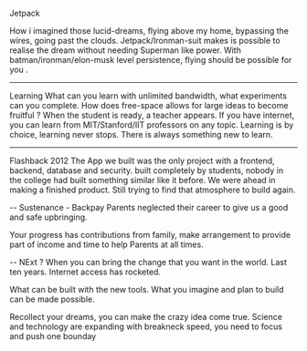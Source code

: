 Jetpack

How i imagined those lucid-dreams, flying above my home, bypassing the wires, going past the clouds.
Jetpack/Ironman-suit makes is possible to realise the dream without needing Superman like power. 
With batman/ironman/elon-musk level persistence, flying should be possible for you .

---
Learning
What can you learn with unlimited bandwidth, what experiments can you complete. 
How does free-space allows for large ideas to become fruitful ?
When the student is ready, a teacher appears. If you have internet, you can learn from 
MIT/Stanford/IIT professors on any topic. Learning is by choice, learning never stops.
There is always something new to learn.

---
Flashback 2012
The App we built was the only project with a frontend, backend, database and security. 
built completely by students, nobody in the college had built something similar like it before.
We were ahead in making a finished product. Still trying to find that atmosphere to build again.

-- 
Sustenance - Backpay
Parents neglected their career to give us a good and safe upbringing. 

Your progress has contributions from family,  make arrangement to provide part of income and time to help Parents at all times. 

-- 
NExt ?
When you can bring the change that you want in the world.
Last ten years. Internet access has rocketed.

What can be built with the new tools.
What you imagine and plan to build can be made possible.

Recollect your dreams, you can make the crazy idea come true. Science and technology are expanding with breakneck speed, you need to focus and push one bounday
